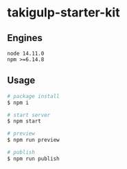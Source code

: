 # takigulp-starter-kit

## Engines

```
node 14.11.0
npm >=6.14.8
```

## Usage

```bash
# package install
$ npm i

# start server
$ npm start

# preview
$ npm run preview

# publish
$ npm run publish
```
